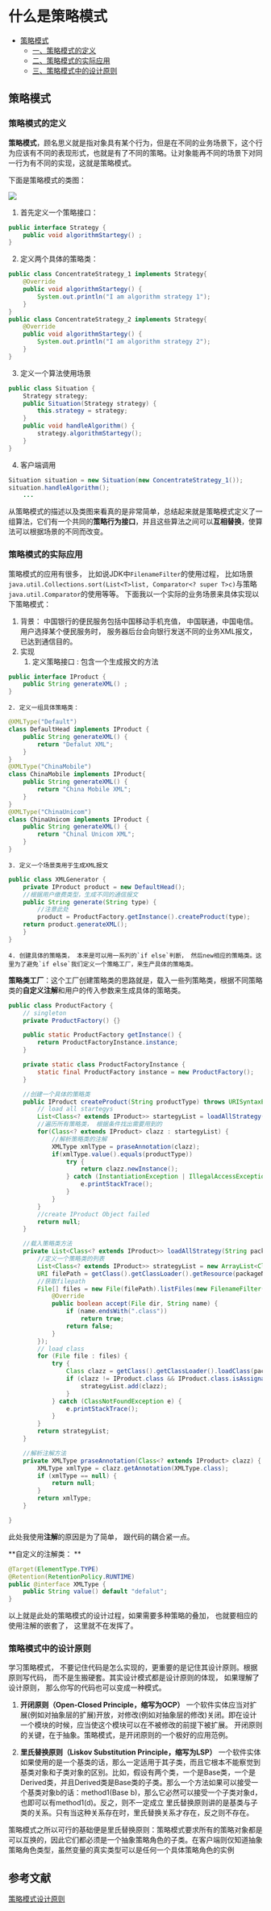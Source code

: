 # 什么是策略模式

- [策略模式](#策略模式)
	- [一、策略模式的定义](#策略模式的定义)
	- [二、策略模式的实际应用](#策略模式的实际应用)
	- [三、策略模式中的设计原则](#策略模式中的设计原则)

## 策略模式

### 策略模式的定义

**策略模式**，顾名思义就是指对象具有某个行为，但是在不同的业务场景下，这个行为应该有不同的表现形式，也就是有了不同的策略。让对象能再不同的场景下对同一行为有不同的实现，这就是策略模式。

下面是策略模式的类图： 

![](http://i.imgur.com/PE99rte.jpg)

1. 首先定义一个策略接口：
```java
public interface Strategy {
    public void algorithmStartegy() ;
}
```
2. 定义两个具体的策略类：
```java
public class ConcentrateStrategy_1 implements Strategy{
    @Override
    public void algorithmStartegy() {
        System.out.println("I am algorithm strategy 1");
    }
}
public class ConcentrateStrategy_2 implements Strategy{
    @Override
    public void algorithmStartegy() {
        System.out.println("I am algorithm strategy 2");
    }
}
```
3. 定义一个算法使用场景
```java
public class Situation {
    Strategy strategy;
    public Situation(Strategy strategy) {
        this.strategy = strategy;
    }
    public void handleAlgorithm() {
        strategy.algorithmStartegy();
    }
}
```
4. 客户端调用
```java
Situation situation = new Situation(new ConcentrateStrategy_1());
situation.handleAlgorithm();
    ...
```

从策略模式的描述以及类图来看真的是非常简单，总结起来就是策略模式定义了一组算法，它们有一个共同的**策略行为接口**，并且这些算法之间可以**互相替换**，使算法可以根据场景的不同而改变。

### 策略模式的实际应用

策略模式的应用有很多， 比如说JDK中`FilenameFilter`的使用过程， 比如场景`java.util.Collections.sort(List<T>list, Comparator<? super T>c)`与策略`java.util.Comparator`的使用等等。
下面我以一个实际的业务场景来具体实现以下策略模式：

1. 背景： 中国银行的便民服务包括中国移动手机充值， 中国联通，中国电信。用户选择某个便民服务时， 服务器后台会向银行发送不同的业务XML报文， 已达到通信目的。
2. 实现
	1. 定义策略接口 : 包含一个生成报文的方法
```java
public interface IProduct {
    public String generateXML() ;
}
```
	2. 定义一组具体策略类：
```java
@XMLType("Default")
class DefaultHead implements IProduct {
    public String generateXML() {
        return "Defalut XML";
    }
}
@XMLType("ChinaMobile")
class ChinaMobile implements IProduct{
    public String generateXML() {
        return "China Mobile XML";
    }
}
@XMLType("ChinaUnicom")
class ChinaUnicom implements IProduct {
    public String generateXML() {
        return "Chinal Unicom XML";
    }
}
```
	3. 定义一个场景类用于生成XML报文
```java
public class XMLGenerator {
    private IProduct product = new DefaultHead();
    //根据用户缴费类型，生成不同的通信报文
    public String generate(String type) {
        //注意此处
        product = ProductFactory.getInstance().createProduct(type);
    return product.generateXML();
    }
}
```
	4. 创建具体的策略类， 本来是可以用一系列的`if else`判断， 然后new相应的策略类。这里为了避免`if else`我们定义一个策略工厂，来生产具体的策略类。
**策略类工厂**：这个工厂创建策略类的思路就是，载入一些列策略类，根据不同策略类的**自定义注解**和用户的传入参数来生成具体的策略类。 
```java
public class ProductFactory {
    // singleton
    private ProductFactory() {}

    public static ProductFactory getInstance() {
        return ProductFactoryInstance.instance;
    }

    private static class ProductFactoryInstance {
        static final ProductFactory instance = new ProductFactory();
    }

    //创建一个具体的策略类
    public IProduct createProduct(String productType) throws URISyntaxException {
        // load all startegys
        List<Class<? extends IProduct>> startegyList = loadAllStrategy("com.su.startegy");
        //遍历所有策略类， 根据条件找出需要用到的
        for(Class<? extends IProduct> clazz : startegyList) {
            //解析策略类的注解
            XMLType xmlType = praseAnnotation(clazz);
            if(xmlType.value().equals(productType))
            	try {
                	return clazz.newInstance();
                } catch (InstantiationException | IllegalAccessException e)  {
                	e.printStackTrace();
    			}
			}
		}
		//create IProduct Object failed
    	return null;
    }

	//载入策略类方法
	private List<Class<? extends IProduct>> loadAllStrategy(String packageName) throws URISyntaxException {
        //定义一个策略类的列表
        List<Class<? extends IProduct>> strategyList = new ArrayList<Class<? extends IProduct>>();
        URI filePath = getClass().getClassLoader().getResource(packageName.replace(".", "/")).toURI();
        //获取filepath
        File[] files = new File(filePath).listFiles(new FilenameFilter() {
	        @Override
	        public boolean accept(File dir, String name) {
	            if (name.endsWith(".class"))
	                return true;
	            return false;
	        }
	    });
        // load class
        for (File file : files) {
            try {
                Class clazz = getClass().getClassLoader().loadClass(packageName + "." + file.getName().replace(".class", ""));
	            if (clazz != IProduct.class && IProduct.class.isAssignableFrom(clazz)) {
	                strategyList.add(clazz);
	            }
	        } catch (ClassNotFoundException e) {
	            e.printStackTrace();
	        }
	    }
    	return strategyList;
	}

	//解析注解方法
	private XMLType praseAnnotation(Class<? extends IProduct> clazz) {
		XMLType xmlType = clazz.getAnnotation(XMLType.class);
		if (xmlType == null) {
			return null;
		}
	    return xmlType;
	}

}
```

此处我使用**注解**的原因是为了简单， 跟代码的耦合紧一点。

**自定义的注解类： **

```java
@Target(ElementType.TYPE)
@Retention(RetentionPolicy.RUNTIME)
public @interface XMLType {
    public String value() default "defalut";
}
```

以上就是此处的策略模式的设计过程，如果需要多种策略的叠加， 也就要相应的使用注解的嵌套了， 这里就不在发挥了。

### 策略模式中的设计原则

学习策略模式， 不要记住代码是怎么实现的，更重要的是记住其设计原则。根据原则写代码， 而不是生搬硬套。其实设计模式都是设计原则的体现， 如果理解了设计原则， 那么你写的代码也可以变成一种模式。

1. **开闭原则（Open-Closed Principle，缩写为OCP）**
一个软件实体应当对扩展(例如对抽象层的扩展)开放，对修改(例如对抽象层的修改)关闭。即在设计一个模块的时候，应当使这个模块可以在不被修改的前提下被扩展。
开闭原则的关键，在于抽象。策略模式，是开闭原则的一个极好的应用范例。

2. **里氏替换原则（Liskov Substitution Principle，缩写为LSP）**
一个软件实体如果使用的是一个基类的话，那么一定适用于其子类，而且它根本不能察觉到基类对象和子类对象的区别。比如，假设有两个类，一个是Base类，一个是Derived类，并且Derived类是Base类的子类。那么一个方法如果可以接受一个基类对象b的话：method1(Base b)，那么它必然可以接受一个子类对象d，也即可以有method1(d)。反之，则不一定成立
里氏替换原则讲的是基类与子类的关系。只有当这种关系存在时，里氏替换关系才存在，反之则不存在。

策略模式之所以可行的基础便是里氏替换原则：策略模式要求所有的策略对象都是可以互换的，因此它们都必须是一个抽象策略角色的子类。在客户端则仅知道抽象策略角色类型，虽然变量的真实类型可以是任何一个具体策略角色的实例

## 参考文献 

[策略模式设计原则](http://blog.csdn.net/caihaijiang/article/details/8764226)
